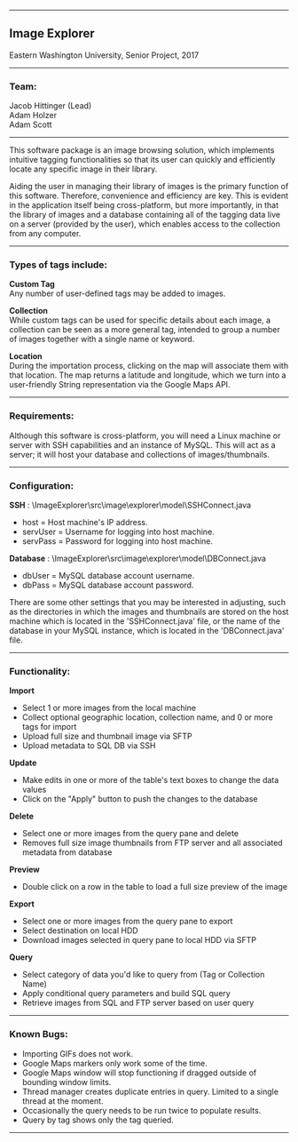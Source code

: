 ---------------------------------------------------------------------------------------------------------------

## Image Explorer  

Eastern Washington University, Senior Project, 2017

---------------------------------------------------------------------------------------------------------------

### Team:
Jacob Hittinger (Lead)  
Adam Holzer  
Adam Scott

---------------------------------------------------------------------------------------------------------------

This software package is an image browsing solution, which implements intuitive tagging functionalities
so that its user can quickly and efficiently locate any specific image in their library.

Aiding the user in managing their library of images is the primary function of this software. Therefore,
convenience and efficiency are key. This is evident in the application itself being cross-platform, but more
importantly, in that the library of images and a database containing all of the tagging data live on a server
(provided by the user), which enables access to the collection from any computer.

---------------------------------------------------------------------------------------------------------------

### Types of tags include:

**Custom Tag**  
Any number of user-defined tags may be added to images.

**Collection**  
While custom tags can be used for specific details about each image, a collection can be seen as a more
general tag, intended to group a number of images together with a single name or keyword.

**Location**  
During the importation process, clicking on the map will associate them with that location. The map returns
a latitude and longitude, which we turn into a user-friendly String representation via the Google Maps API.

---------------------------------------------------------------------------------------------------------------

### Requirements:

Although this software is cross-platform, you will need a Linux machine or server with SSH capabilities and an
instance of MySQL. This will act as a server; it will host your database and collections of images/thumbnails.

---------------------------------------------------------------------------------------------------------------

### Configuration:

**SSH** : \ImageExplorer\src\image\explorer\model\SSHConnect.java
+ host = Host machine's IP address.
+ servUser = Username for logging into host machine.
+ servPass = Password for logging into host machine.

**Database** : \ImageExplorer\src\image\explorer\model\DBConnect.java
+ dbUser = MySQL database account username.
+ dbPass = MySQL database account password.

There are some other settings that you may be interested in adjusting, such as the directories in which
the images and thumbnails are stored on the host machine which is located in the 'SSHConnect.java' file, or
the name of the database in your MySQL instance, which is located in the 'DBConnect.java' file.

---------------------------------------------------------------------------------------------------------------

### Functionality:

**Import**
+ Select 1 or more images from the local machine
+ Collect optional geographic location, collection name, and 0 or more tags for import
+ Upload full size and thumbnail image via SFTP
+ Upload metadata to SQL DB via SSH

**Update**
+ Make edits in one or more of the table's text boxes to change the data values
+ Click on the "Apply" button to push the changes to the database

**Delete**
+ Select one or more images from the query pane and delete
+ Removes full size image thumbnails from FTP server and all associated metadata from database

**Preview**
+ Double click on a row in the table to load a full size preview of the image

**Export**
+ Select one or more images from the query pane to export
+ Select destination on local HDD
+ Download images selected in query pane to local HDD via SFTP

**Query**
+ Select category of data you'd like to query from (Tag or Collection Name)
+ Apply conditional query parameters and build SQL query
+ Retrieve images from SQL and FTP server based on user query

---------------------------------------------------------------------------------------------------------------

### Known Bugs:

+ Importing GIFs does not work.
+ Google Maps markers only work some of the time.
+ Google Maps window will stop functioning if dragged outside of bounding window limits.
+ Thread manager creates duplicate entries in query. Limited to a single thread at the moment.
+ Occasionally the query needs to be run twice to populate results.
+ Query by tag shows only the tag queried.

---------------------------------------------------------------------------------------------------------------